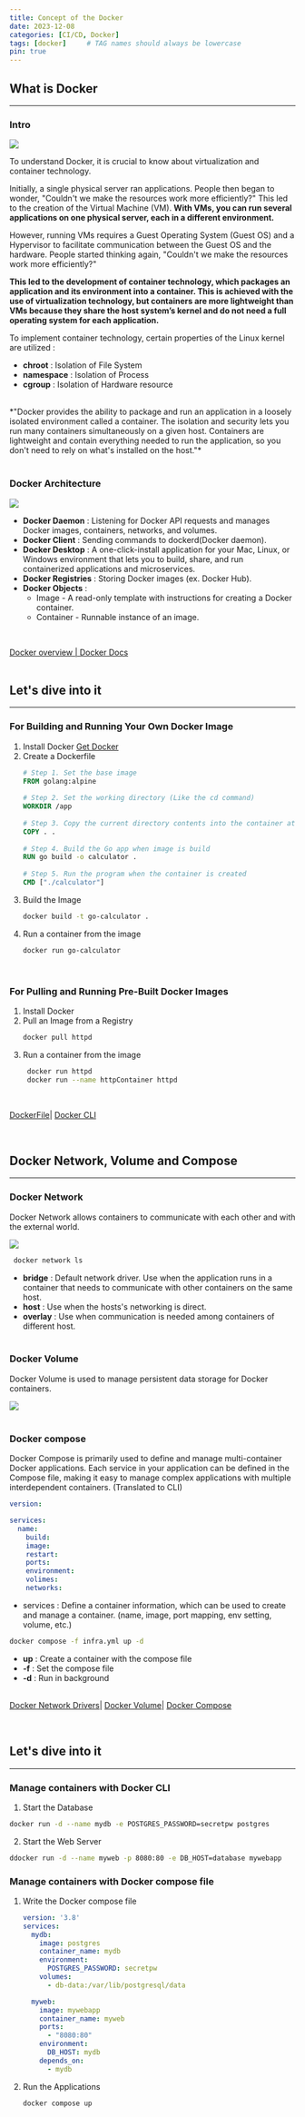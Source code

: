 ```yaml
---
title: Concept of the Docker
date: 2023-12-08
categories: [CI/CD, Docker]
tags: [docker]     # TAG names should always be lowercase
pin: true
---
```


## What is Docker
***
### Intro 
![](/assets/img/container.png)

To understand Docker, it is crucial to know about virtualization and container technology.

Initially, a single physical server ran applications. People then began to wonder, "Couldn't we make the resources work more efficiently?" This led to the creation of the Virtual Machine (VM). **With VMs, you can run several applications on one physical server, each in a different environment.**

However, running VMs requires a Guest Operating System (Guest OS) and a Hypervisor to facilitate communication between the Guest OS and the hardware. People started thinking again, "Couldn't we make the resources work more efficiently?"

**This led to the development of container technology, which packages an application and its environment into a container. This is achieved with the use of virtualization technology, but containers are more lightweight than VMs because they share the host system’s kernel and do not need a full operating system for each application.**

To implement container technology, certain properties of the Linux kernel are utilized :
- **chroot** : Isolation of File System
- **namespace** : Isolation of Process
- **cgroup** : Isolation of Hardware resource

<br>
*"Docker provides the ability to package and run an application in a loosely isolated environment called a container. The isolation and security lets you run many containers simultaneously on a given host. Containers are lightweight and contain everything needed to run the application, so you don't need to rely on what's installed on the host."* 
<br><br>

### Docker Architecture
![](/assets/img/docker-architecture.webp)

- **Docker Daemon** : Listening for Docker API requests and manages Docker images, containers, networks, and volumes.
- **Docker Client** : Sending commands to dockerd(Docker daemon).
- **Docker Desktop** : A one-click-install application for your Mac, Linux, or Windows environment that lets you to build, share, and run containerized applications and microservices.
- **Docker Registries** : Storing Docker images (ex. Docker Hub).
- **Docker Objects** : 
  - Image - A read-only template with instructions for creating a Docker container.
  - Container - Runnable instance of an image.

<br>

[Docker overview | Docker Docs](https://docs.docker.com/get-started/overview/)
<br><br>

## Let's dive into it
***
### For Building and Running Your Own Docker Image
1. Install Docker [Get Docker](https://docs.docker.com/get-docker/)
2. Create a Dockerfile
   ```dockerfile
   # Step 1. Set the base image
   FROM golang:alpine
    
   # Step 2. Set the working directory (Like the cd command)
   WORKDIR /app
    
   # Step 3. Copy the current directory contents into the container at /app (working directory)
   COPY . .
    
   # Step 4. Build the Go app when image is build
   RUN go build -o calculator .
    
   # Step 5. Run the program when the container is created
   CMD ["./calculator"]
   ```
3. Build the Image 
   ```bash 
   docker build -t go-calculator .
   ```
 4. Run a container from the image
    ```bash 
    docker run go-calculator
    ``` 
<br>

### For Pulling and Running Pre-Built Docker Images
1. Install Docker 
2. Pull an Image from a Registry
   ```bash 
   docker pull httpd
   ```
3. Run a container from the image
    ```bash
     docker run httpd
     docker run --name httpContainer httpd
    ```

<br>

[DockerFile](https://docs.docker.com/engine/reference/builder/#from)|
[Docker CLI](https://docs.docker.com/engine/reference/commandline/cli/)

<br>

## Docker Network, Volume and Compose
***
### Docker Network
Docker Network allows containers to communicate with each other and with the external world.

![](/assets/img/network.png)
   ```bash
    docker network ls
   ```
- **bridge** : Default network driver. Use when the application runs in a container that needs to communicate with other containers on the same host.
- **host** : Use when the hosts's networking is direct.
- **overlay** : Use when communication is needed among containers of different host.
  <br><br>

### Docker Volume
Docker Volume is used to manage persistent data storage for Docker containers.

![](/assets/img/volume.webp) <br><br>


### Docker compose 
Docker Compose is primarily used to define and manage multi-container Docker applications. Each service in your application can be defined in the Compose file, making it easy to manage complex applications with multiple interdependent containers. (Translated to CLI)
```yaml
version: 

services:
  name:
    build: 
    image:
    restart:
    ports:
    environment:
    volimes:
    networks:
```
- services : Define a container information, which can be used to create and manage a container. (name, image, port mapping, env setting, volume, etc.)

```bash
docker compose -f infra.yml up -d
```
- **up** : Create a container with the compose file
- **-f** : Set the compose file
- **-d** : Run in background <br><br>

[Docker Network Drivers](https://docs.docker.com/network/drivers/)|
[Docker Volume](https://docs.docker.com/storage/volumes/)|
[Docker Compose](https://docs.docker.com/compose/compose-file/)

<br>

## Let's dive into it
***
### Manage containers with Docker CLI
1. Start the Database
```bash
docker run -d --name mydb -e POSTGRES_PASSWORD=secretpw postgres
```
2. Start the Web Server
```bash
ddocker run -d --name myweb -p 8080:80 -e DB_HOST=database mywebapp
```

### Manage containers with Docker compose file
1. Write the Docker compose file
    ```yaml
    version: '3.8'
    services:
      mydb:
        image: postgres
        container_name: mydb
        environment:
          POSTGRES_PASSWORD: secretpw
        volumes:
          - db-data:/var/lib/postgresql/data
    
      myweb:
        image: mywebapp
        container_name: myweb
        ports:
          - "8080:80"
        environment:
          DB_HOST: mydb
        depends_on:
          - mydb
    ```
2. Run the Applications
    ```bash
    docker compose up
    ```
